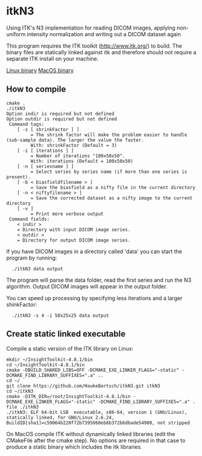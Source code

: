 # itkN3
Using ITK's N3 implementation for reading DICOM images, applying non-uniform intensity normalization and writing out a DICOM dataset again

This program requires the ITK toolkit (http://www.itk.org/) to build. The binary files are statically linked against itk and therefore should not require a separate ITK install on your machine.

  [Linux binary](binary/Linux/itkN3)
  [MacOS binary](binary/MacOS/itkN3)



How to compile
--------------

```
cmake .
./itkN3
Option indir is required but not defined
Option outdir is required but not defined
 Command tags:
    [ -s [ shrinkFactor ] ]
         = The shrink factor will make the problem easier to handle (sub-sample data). The larger the value the faster.
         With: shrinkFactor (Default = 3)
    [ -i [ iterations ] ]
         = Number of iterations "100x50x50".
         With: iterations (Default = 100x50x50)
    [ -n [ seriesname ] ]
         = Select series by series name (if more than one series is present).
    [ -b < biasfieldfilename > ]
         = Save the biasfield as a nifty file in the current directory
    [ -n < niftyfilename > ]
         = Save the corrected dataset as a nifty image to the current directory
    [ -v ]
         = Print more verbose output
 Command fields:
    < indir >
    = Directory with input DICOM image series.
    < outdir >
    = Directory for output DICOM image series.											  
```

If you have DICOM images in a directory called 'data' you can start the program by running:
```
  ./itkN3 data output
```
The program will parse the data folder, read the first series and run the N3 algorithm. Output DICOM images will appear in the output folder.

You can speed up processing by specifying less iterations and a larger shinkFactor:
```
  ./itkN3 -s 4 -i 50x25x25 data output
```

Create static linked executable
-------------------------------

Compile a static version of the ITK library on Linux:
```
mkdir ~/InsightToolkit-4.8.1/bin
cd ~/InsightToolkit-4.8.1/bin
cmake -DBUILD_SHARED_LIBS=OFF -DCMAKE_EXE_LINKER_FLAGS="-static" -DCMAKE_FIND_LIBRARY_SUFFIXES=".a" ..
cd ~/
git clone https://github.com/HaukeBartsch/itkN3.git itkN3
cd ~/itkN3
cmake -DITK_DIR=/root/InsightToolkit-4.8.1/bin -DCMAKE_EXE_LINKER_FLAGS="-static" -DCMAKE_FIND_LIBRARY_SUFFIXES=".a" .
file ./itkN3
./itkN3: ELF 64-bit LSB  executable, x86-64, version 1 (GNU/Linux), statically linked, for GNU/Linux 2.6.24, BuildID[sha1]=c59064b228f72b7395060eb8b372b6dbade54980, not stripped
```

On MacOS compile ITK without dynamically linked libraries (edit the CMakeFile after the cmake step). No options are required in that case to produce a static binary which includes the itk libraries.
